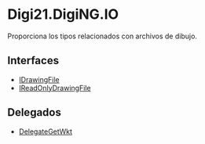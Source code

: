 # Digi21.DigiNG.IO

Proporciona los tipos relacionados con archivos de dibujo.

## Interfaces

* [IDrawingFile](idrawingfile/)
* [IReadOnlyDrawingFile](ireadonlydrawingfile.md)

## Delegados

* [DelegateGetWkt](delegategetwkt.md)

